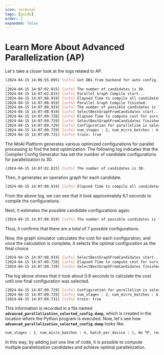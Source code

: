 ```yaml
---
icon: terminal
tags: [guide]
order: 2
expanded: false
---
```


# Learn More About Advanced Parallelization (AP)

Let's take a closer look at the logs related to AP.

```bash
[2024-04-15 14:06:55.095] [info] Got DBs from backend for auto config.
...
[2024-04-15 14:07:02.815] [info] The number of candidates is 30.
[2024-04-15 14:07:02.815] [info] Parallel Graph Compile start...
[2024-04-15 14:07:08.919] [info] Elapsed Time to compile all candidates = 6103 [ms]
[2024-04-15 14:07:08.919] [info] Parallel Graph Compile finished.
[2024-04-15 14:07:08.919] [info] The number of possible candidates is 7.
[2024-04-15 14:07:08.919] [info] SelectBestGraphFromCandidates start...
[2024-04-15 14:07:09.728] [info] Elapsed Time to compute cost for survived candidates = 808 [ms]
[2024-04-15 14:07:09.729] [info] SelectBestGraphFromCandidates finished.
[2024-04-15 14:07:09.729] [info] Configuration for parallelism is selected.
[2024-04-15 14:07:09.729] [info] num_stages : 2, num_micro_batches : 4, batch_per_device : 1, No TP, recomputation : 0, distribute_param : true, distribute_low_prec_param : false
[2024-04-15 14:07:09.731] [info] train: true
```

The MoAI Platform generates various optimized configurations for parallel processing to find the best optimization. The following log indicates that the Compiler Config Generator has set the number of candidate configurations for parallelization to 30.

```bash
[2024-04-15 14:07:02.815] [info] The number of candidates is 30.
```

Then, it generates an operation graph for each candidate.

```bash
[2024-04-15 14:07:08.919] [info] Elapsed Time to compile all candidates = 6103 [ms]
```

From the above log, we can see that it took approximately 6.1 seconds to compile the configurations.

Next, it estimates the possible candidate configurations again.

```bash
[2024-04-15 14:07:08.919] [info] The number of possible candidates is 7.
```

Thus, it confirms that there are a total of 7 possible configurations.

Now, the graph simulator calculates the cost for each configuration, and once the calculation is complete, it selects the optimal configuration as the final choice.

```bash
[2024-04-15 14:07:08.919] [info] SelectBestGraphFromCandidates start...
[2024-04-15 14:07:09.728] [info] Elapsed Time to compute cost for survived candidates = 808 [ms]
[2024-04-15 14:07:09.729] [info] SelectBestGraphFromCandidates finished.
```

The log above shows that it took about 0.8 seconds to calculate the cost until one final configuration was selected.

```bash
[2024-04-15 14:07:09.729] [info] Configuration for parallelism is selected.
[2024-04-15 14:07:09.729] [info] num_stages : 2, num_micro_batches : 4, batch_per_device : 1, No TP, recomputation : 0, distribute_param : true, distribute_low_prec_param : false
[2024-04-15 14:07:09.731] [info] train: true
```

This information is recorded in a file named **`advanced_parallelization_selected_config.dump`**, which is created in the location where the Python program is executed. Now, let's see how **`advanced_parallelization_selected_config.dump`** looks like.

```bash
num_stages : 2, num_micro_batches : 4, batch_per_device : 1, No TP, recomputation : 0, distribute_param : true, distribute_low_prec_param : false
```

In this way, by adding just one line of code, it is possible to compute multiple parallelization candidates and achieve optimal parallelization.